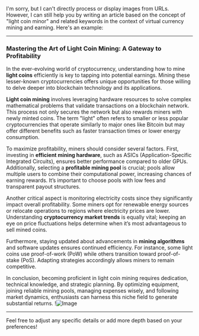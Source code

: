 I'm sorry, but I can't directly process or display images from URLs. However, I can still help you by writing an article based on the concept of "light coin minor" and related keywords in the context of virtual currency mining and earning. Here's an example:

---

### Mastering the Art of Light Coin Mining: A Gateway to Profitability

In the ever-evolving world of cryptocurrency, understanding how to mine **light coins** efficiently is key to tapping into potential earnings. Mining these lesser-known cryptocurrencies offers unique opportunities for those willing to delve deeper into blockchain technology and its applications.

**Light coin mining** involves leveraging hardware resources to solve complex mathematical problems that validate transactions on a blockchain network. This process not only secures the network but also rewards miners with newly minted coins. The term "light" often refers to smaller or less popular cryptocurrencies that operate similarly to major ones like Bitcoin but may offer different benefits such as faster transaction times or lower energy consumption.

To maximize profitability, miners should consider several factors. First, investing in **efficient mining hardware**, such as ASICs (Application-Specific Integrated Circuits), ensures better performance compared to older GPUs. Additionally, selecting a **profitable mining pool** is crucial; pools allow multiple users to combine their computational power, increasing chances of earning rewards. It’s important to choose pools with low fees and transparent payout structures.

Another critical aspect is monitoring electricity costs since they significantly impact overall profitability. Some miners opt for renewable energy sources or relocate operations to regions where electricity prices are lower. Understanding **cryptocurrency market trends** is equally vital; keeping an eye on price fluctuations helps determine when it’s most advantageous to sell mined coins.

Furthermore, staying updated about advancements in **mining algorithms** and software updates ensures continued efficiency. For instance, some light coins use proof-of-work (PoW) while others transition toward proof-of-stake (PoS). Adapting strategies accordingly allows miners to remain competitive.

In conclusion, becoming proficient in light coin mining requires dedication, technical knowledge, and strategic planning. By optimizing equipment, joining reliable mining pools, managing expenses wisely, and following market dynamics, enthusiasts can harness this niche field to generate substantial returns. !![Image](https://github.com/user-attachments/assets/590b50a7-4459-4e76-8a31-559aed223621)

--- 

Feel free to adjust any specific details or add more depth based on your preferences!